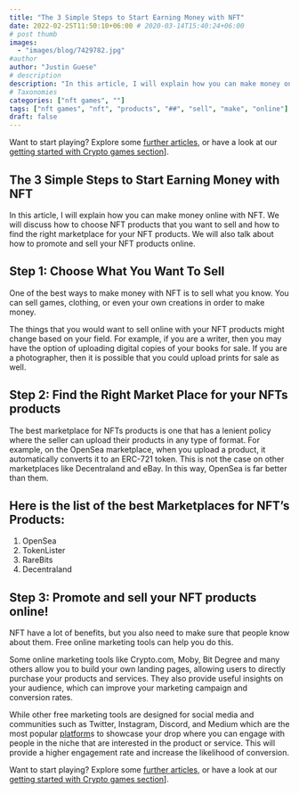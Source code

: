 ```yaml
---
title: "The 3 Simple Steps to Start Earning Money with NFT"
date: 2022-02-25T11:50:10+06:00 # 2020-03-14T15:40:24+06:00
# post thumb
images:
  - "images/blog/7429782.jpg"
#author
author: "Justin Guese"
# description
description: "In this article, I will explain how you can make money online with NFT. We will discuss how to choose NFT products that you want to sell and how to find the rig"
# Taxonomies
categories: ["nft games", ""]
tags: ["nft games", "nft", "products", "##", "sell", "make", "online"]
draft: false
---
```



Want to start playing? Explore some [further articles](/blog/), or have a look at our [getting started with Crypto games section](/services/how-do-i-get-started/)].

## The 3 Simple Steps to Start Earning Money with NFT

In this article, I will explain how you can make money online with NFT. We will discuss how to choose NFT products that you want to sell and how to find the right marketplace for your NFT products. We will also talk about how to promote and sell your NFT products online.

## Step 1: Choose What You Want To Sell 

One of the best ways to make money with NFT is to sell what you know. You can sell games, clothing, or even your own creations in order to make money.

The things that you would want to sell online with your NFT products might change based on your field. For example, if you are a writer, then you may have the option of uploading digital copies of your books for sale. If you are a photographer, then it is possible that you could upload prints for sale as well.

## Step 2: Find the Right Market Place for your NFTs products

The best marketplace for NFTs products is one that has a lenient policy where the seller can upload their products in any type of format. For example, on the OpenSea marketplace, when you upload a product, it automatically converts it to an ERC-721 token. This is not the case on other marketplaces like Decentraland and eBay. In this way, OpenSea is far better than them. 

## Here is the list of the best Marketplaces for NFT’s Products:

1. OpenSea
2. TokenLister
3. RareBits
4. Decentraland

## Step 3: Promote and sell your NFT products online!

NFT have a lot of benefits, but you also need to make sure that people know about them. Free online marketing tools can help you do this.

Some online marketing tools like Crypto.com, Moby, Bit Degree and many others allow you to build your own landing pages, allowing users to directly purchase your products and services. They also provide useful insights on your audience, which can improve your marketing campaign and conversion rates.

While other free marketing tools are designed for social media and communities such as Twitter, Instagram, Discord, and Medium which are the most popular [platform](https://accounts.binance.com/en/register?ref=37092355)s to showcase your drop where you can engage with people in the niche that are interested in the product or service. This will provide a higher engagement rate and increase the likelihood of conversion.

Want to start playing? Explore some [further articles](/blog/), or have a look at our [getting started with Crypto games section](/services/how-do-i-get-started/)].
